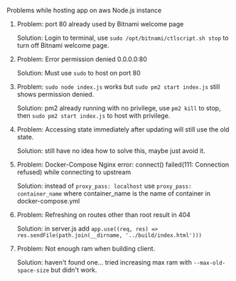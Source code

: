 Problems while hosting app on aws Node.js instance

1. Problem: port 80 already used by Bitnami welcome page

   Solution: Login to terminal, use `sudo /opt/bitnami/ctlscript.sh stop` to turn off Bitnami welcome page.

2. Problem: Error permission denied 0.0.0.0:80

   Solution: Must use `sudo` to host on port 80

3. Problem: `sudo node index.js` works but `sudo pm2 start index.js` still shows permission denied.

   Solution: pm2 already running with no privilege, use `pm2 kill` to stop, then `sudo pm2 start index.js` to host with privilege.

4. Problem: Accessing state immediately after updating will still use the old state.

   Solution: still have no idea how to solve this, maybe just avoid it.

4. Problem: Docker-Compose Nginx error: connect() failed(111: Connection refused) while connecting to upstream

   Solution: instead of `proxy_pass: localhost` use `proxy_pass: container_name` where container_name is the name of container in docker-compose.yml

5. Problem: Refreshing on routes other than root result in 404

   Solution: in server.js add `app.use((req, res) => res.sendFile(path.join(__dirname, '../build/index.html')))`

7. Problem: Not enough ram when building client.

   Solution: haven't found one... tried increasing max ram with `--max-old-space-size` but didn't work.